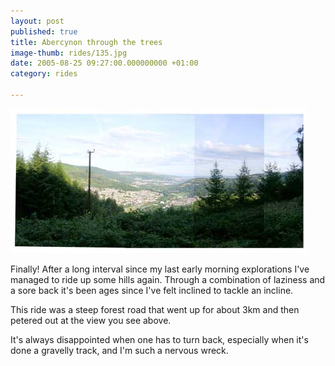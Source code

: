 ```yaml
---
layout: post
published: true
title: Abercynon through the trees
image-thumb: rides/135.jpg
date: 2005-08-25 09:27:00.000000000 +01:00
category: rides

---
```


![Bike ride](/images/rides/135.jpg)

Finally! After a long interval since my last early morning explorations I've managed to ride up some hills again. Through a combination of laziness and a sore back it's been ages since I've felt inclined to tackle an incline.

This ride was a steep forest road that went up for about 3km and then petered out at the view you see above.

It's always disappointed when one has to turn back, especially when it's done a gravelly track, and I'm such a nervous wreck.
